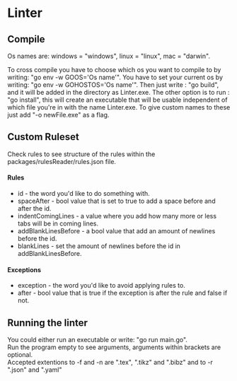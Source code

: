 
# Linter

## Compile
Os names are: windows = "windows", linux = "linux", mac = "darwin".

To cross compile you have to choose which os you want to compile to by writing: "go env -w GOOS='Os name'".
You have to set your current os by writing: "go env -w GOHOSTOS='Os name'".
Then just write : "go build", and it will be added in the directory as Linter.exe.
The other option is to run : "go install",
this will create an executable that will be usable independent of which file you're in with the name Linter.exe.
To give custom names to these just add "-o newFile.exe" as a flag.


## Custom Ruleset
Check rules to see structure of the rules within the packages/rulesReader/rules.json file.

#### Rules
* id - the word you'd like to do something with.
* spaceAfter - bool value that is set to true to add a space before and after the id.
* indentComingLines - a value where you add how many more or less tabs will be in coming lines.
* addBlankLinesBefore - a bool value that add an amount of newlines before the id.
* blankLines - set the amount of newlines before the id in addBlankLinesBefore.

#### Exceptions
* exception - the word you'd like to avoid applying rules to.
* after - bool value that is true if the exception is after the rule and false if not.


## Running the linter
You could either run an executable or write: "go run main.go".  
Run the program empty to see arguments, arguments within brackets are optional.  
Accepted extentions to -f and -n are ".tex", ".tikz" and ".bibz" and to -r ".json" and ".yaml"